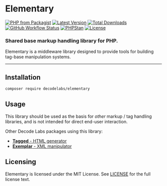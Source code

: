 # Elementary

[![PHP from Packagist](https://img.shields.io/packagist/php-v/decodelabs/elementary?style=flat)](https://packagist.org/packages/decodelabs/elementary)
[![Latest Version](https://img.shields.io/packagist/v/decodelabs/elementary.svg?style=flat)](https://packagist.org/packages/decodelabs/elementary)
[![Total Downloads](https://img.shields.io/packagist/dt/decodelabs/elementary.svg?style=flat)](https://packagist.org/packages/decodelabs/elementary)
[![GitHub Workflow Status](https://img.shields.io/github/actions/workflow/status/decodelabs/elementary/integrate.yml?branch=develop)](https://github.com/decodelabs/elementary/actions/workflows/integrate.yml)
[![PHPStan](https://img.shields.io/badge/PHPStan-enabled-44CC11.svg?longCache=true&style=flat)](https://github.com/phpstan/phpstan)
[![License](https://img.shields.io/packagist/l/decodelabs/elementary?style=flat)](https://packagist.org/packages/decodelabs/elementary)

### Shared base markup handling library for PHP.

Elementary is a middleware library designed to provide tools for building tag-base manipulation systems.

---


## Installation

```bash
composer require decodelabs/elementary
```

## Usage

This library should be used as the basis for _other_ markup / tag handling libraries, and is not intended for direct end-user interaction.

Other Decode Labs packages using this library:

- [**Tagged** - HTML generator](https://github.com/decodelabs/tagged)
- [**Exemplar** - XML manipulator](https://github.com/decodelabs/exemplar)

## Licensing
Elementary is licensed under the MIT License. See [LICENSE](./LICENSE) for the full license text.
